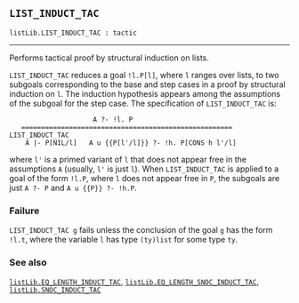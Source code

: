 ## `LIST_INDUCT_TAC`

``` hol4
listLib.LIST_INDUCT_TAC : tactic
```

------------------------------------------------------------------------

Performs tactical proof by structural induction on lists.

`LIST_INDUCT_TAC` reduces a goal `!l.P[l]`, where `l` ranges over lists,
to two subgoals corresponding to the base and step cases in a proof by
structural induction on `l`. The induction hypothesis appears among the
assumptions of the subgoal for the step case. The specification of
`LIST_INDUCT_TAC` is:

``` hol4
                     A ?- !l. P
   =====================================================  LIST_INDUCT_TAC
    A |- P[NIL/l]   A u {{P[l'/l]}} ?- !h. P[CONS h l'/l]
```

where `l'` is a primed variant of `l` that does not appear free in the
assumptions `A` (usually, `l'` is just `l`). When `LIST_INDUCT_TAC` is
applied to a goal of the form `!l.P`, where `l` does not appear free in
`P`, the subgoals are just `A ?- P` and `A u {{P}} ?- !h.P`.

### Failure

`LIST_INDUCT_TAC g` fails unless the conclusion of the goal `g` has the
form `!l.t`, where the variable `l` has type `(ty)list` for some type
`ty`.

### See also

[`listLib.EQ_LENGTH_INDUCT_TAC`](#listLib.EQ_LENGTH_INDUCT_TAC),
[`listLib.EQ_LENGTH_SNOC_INDUCT_TAC`](#listLib.EQ_LENGTH_SNOC_INDUCT_TAC),
[`listLib.SNOC_INDUCT_TAC`](#listLib.SNOC_INDUCT_TAC)
